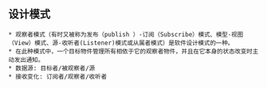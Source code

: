 ## 设计模式
    * 观察者模式（有时又被称为发布（publish ）-订阅（Subscribe）模式、模型-视图（View）模式、源-收听者(Listener)模式或从属者模式）是软件设计模式的一种。
    * 在此种模式中，一个目标物件管理所有相依于它的观察者物件，并且在它本身的状态改变时主动发出通知。
    * 数据源: 目标者/被观察者/源
    * 接收变化: 订阅者/观察者/收听者